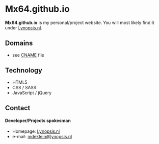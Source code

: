 Mx64.github.io
======
**Mx64.github.io** is my personal/project website. You will most likely find it under [Lynopsis.nl](http://lynopsis.nl).

## Domains
* see [CNAME](https://github.com/username/Mx64.github.io/blob/master/CNAME) file

## Technology
* HTML5
* CSS / SASS
* JavaScript / jQuery

## Contact
#### Developer/Projects spokesman
* Homepage: [Lynopsis.nl](http://lynopsis.nl)
* e-mail: mdeklein@lynopsis.nl